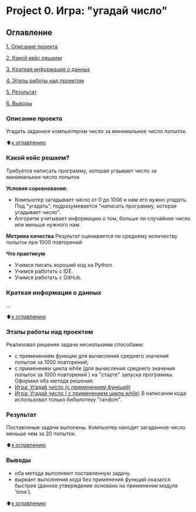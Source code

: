 # Project 0. Игра: "угадай число"


## Оглавление
[1. Описание проекта](https://github.com/Danil-Obryadin/Data_Science/blob/main/Project%200/README.md#Описание-проекта)

[2. Какой кейс решаем](https://github.com/Danil-Obryadin/Data_Science/blob/main/Project%200/README.md#Какой-кейс-решаем)

[3. Краткая информация о данных](https://github.com/Danil-Obryadin/Data_Science/blob/main/Project%200/README.md#Краткая-информация-о-данных)

[4. Этапы работы над проектом](https://github.com/Danil-Obryadin/Data_Science/blob/main/Project%200/README.md#Этапы-работы-над-проектом)

[5. Результат](https://github.com/Danil-Obryadin/Data_Science/blob/main/Project%200/README.md#Результат)

[6. Выводы](https://github.com/Danil-Obryadin/Data_Science/blob/main/Project%200/README.md#Выводы)


### Описание проекта
Угадать заданное компьютером число за минимальное число попыток.

:arrow_up:[к оглавлению](https://github.com/Danil-Obryadin/Data_Science/blob/main/Project%200/README.md#Оглавление)


### Какой кейс решаем?
Требуется написать программу, которая угаывает число за минимальное число попыток

**Условия соревнования:**
- Компьютер загадывает число от 0 до 100б и нам его нужно угадать. Под "угадать", подразумевается "написать
программу, которая угадывает число".
- Алгоритм учитывает информацию о том, больше ли случайное число или меньше нужного нам.

**Метрика качества**
Результат оценивается по среднему количеству попыток при 1000 повторений

**Что практикум**
- Учимся писать хороший код на Python.
- Учимся работать с IDE.
- Учимся работать с GitHub.


### Краткая информация о данных
...


:arrow_up:[к оглавлению](https://github.com/Danil-Obryadin/Data_Science/blob/main/Project%200/README.md#Оглавление)

### Этапы работы над проектом
Реализовал решение задачи несколькими способами:
- с применением функции для вычисления среднего значения попыток за 1000 повторений;
- с применеием цикла while (для вычисления среднего значения попыток за 1000 повторений ) на "старте" запуска программы.
Оформил оба метода решения:
- [Игра: Угадай число (с применением функций)](https://github.com/Danil-Obryadin/Data_Science/blob/main/Project%200/Game.py)
- [Игра: Угадай число ( с применением цикла while)](https://github.com/Danil-Obryadin/Data_Science/blob/main/Project%200/Game_while.py)
В написании кода использовал только бибилотеку "random".


### Результат
Поставленые задачи выполены. Компьютер находит загаданное число меньше чем за 20 попыток.

:arrow_up:[к оглавлению](https://github.com/Danil-Obryadin/Data_Science/blob/main/Project%200/README.md#Оглавление)

### Выводы
- оба метода выполняют поставленную задачу.
- выриант выполнения кода без применения функций оказался быстрее (данное утверждение основано на применении модуля 'time').

:arrow_up:[к оглавлению](https://github.com/Danil-Obryadin/Data_Science/blob/main/Project%200/README.md#Оглавление)

